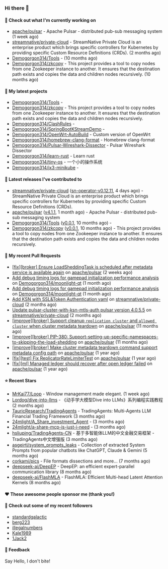 ### Hi there 👋

#### 👷 Check out what I'm currently working on

- [apache/pulsar](https://github.com/apache/pulsar) - Apache Pulsar - distributed pub-sub messaging system (1 week ago)
- [streamnative/private-cloud](https://github.com/streamnative/private-cloud) - StreamNative Private Cloud is an enterprise product which brings specific controllers for Kubernetes by providing specific Custom Resource Definitions (CRDs). (2 months ago)
- [Demogorgon314/Tools](https://github.com/Demogorgon314/Tools) -  (10 months ago)
- [Demogorgon314/zkcopy](https://github.com/Demogorgon314/zkcopy) - This project provides a tool to copy nodes from one Zookeeper instance to another. It ensures that the destination path exists and copies the data and children nodes recursively. (10 months ago)

#### 🌱 My latest projects

- [Demogorgon314/Tools](https://github.com/Demogorgon314/Tools) - 
- [Demogorgon314/zkcopy](https://github.com/Demogorgon314/zkcopy) - This project provides a tool to copy nodes from one Zookeeper instance to another. It ensures that the destination path exists and copies the data and children nodes recursively.
- [Demogorgon314/ClashRules](https://github.com/Demogorgon314/ClashRules) - 
- [Demogorgon314/SpringBootKStreamDemo](https://github.com/Demogorgon314/SpringBootKStreamDemo) - 
- [Demogorgon314/OpenWrt-AutoBuild](https://github.com/Demogorgon314/OpenWrt-AutoBuild) - Custom version of OpenWrt
- [Demogorgon314/homebrew-clang-format](https://github.com/Demogorgon314/homebrew-clang-format) - Homebrew clang-format
- [Demogorgon314/Pulsar-Wireshark-Dissector](https://github.com/Demogorgon314/Pulsar-Wireshark-Dissector) - Pulsar Wireshark Dissector
- [Demogorgon314/learn-rust](https://github.com/Demogorgon314/learn-rust) - Learn rust
- [Demogorgon314/tiny-os](https://github.com/Demogorgon314/tiny-os) - 一个小的操作系统
- [Demogorgon314/jx3-minikube](https://github.com/Demogorgon314/jx3-minikube) - 

#### 🔭 Latest releases I've contributed to

- [streamnative/private-cloud](https://github.com/streamnative/private-cloud) ([sn-operator-v0.12.11](https://github.com/streamnative/private-cloud/releases/tag/sn-operator-v0.12.11), 4 days ago) - StreamNative Private Cloud is an enterprise product which brings specific controllers for Kubernetes by providing specific Custom Resource Definitions (CRDs).
- [apache/pulsar](https://github.com/apache/pulsar) ([v4.1.1](https://github.com/apache/pulsar/releases/tag/v4.1.1), 1 month ago) - Apache Pulsar - distributed pub-sub messaging system
- [Demogorgon314/Tools](https://github.com/Demogorgon314/Tools) ([v0.0.1](https://github.com/Demogorgon314/Tools/releases/tag/v0.0.1), 10 months ago) - 
- [Demogorgon314/zkcopy](https://github.com/Demogorgon314/zkcopy) ([v0.0.1](https://github.com/Demogorgon314/zkcopy/releases/tag/v0.0.1), 10 months ago) - This project provides a tool to copy nodes from one Zookeeper instance to another. It ensures that the destination path exists and copies the data and children nodes recursively.

#### 🔨 My recent Pull Requests

- [[fix][broker] Ensure LoadSheddingTask is scheduled after metadata service is available again](https://github.com/apache/pulsar/pull/24838) on [apache/pulsar](https://github.com/apache/pulsar) (2 weeks ago)
- [Add debug timing logs for gamepad initialization performance analysis](https://github.com/Demogorgon314/moonlight-qt/pull/2) on [Demogorgon314/moonlight-qt](https://github.com/Demogorgon314/moonlight-qt) (1 month ago)
- [Add debug timing logs for gamepad initialization performance analysis](https://github.com/Demogorgon314/moonlight-qt/pull/1) on [Demogorgon314/moonlight-qt](https://github.com/Demogorgon314/moonlight-qt) (1 month ago)
- [Add KSN with SSL&amp;Token Authentication yaml](https://github.com/streamnative/private-cloud/pull/72) on [streamnative/private-cloud](https://github.com/streamnative/private-cloud) (2 months ago)
- [Update pulsar-cluster-with-ksn-mtls-auth pulsar version 4.0.5.5](https://github.com/streamnative/private-cloud/pull/71) on [streamnative/private-cloud](https://github.com/streamnative/private-cloud) (2 months ago)
- [[improve][broker] Support cleanup `replication cluster` and `allowed cluster` when cluster metadata teardown](https://github.com/apache/pulsar/pull/23561) on [apache/pulsar](https://github.com/apache/pulsar) (11 months ago)
- [[improve][broker] PIP-380: Support-setting-up-specific-namespaces-to-skipping-the-load-shedding](https://github.com/apache/pulsar/pull/23549) on [apache/pulsar](https://github.com/apache/pulsar) (11 months ago)
- [[improve][broker] Make cluster metadata teardown command support metadata config path](https://github.com/apache/pulsar/pull/23520) on [apache/pulsar](https://github.com/apache/pulsar) (1 year ago)
- [[fix][test] Fix ReplicatorRateLimiterTest](https://github.com/apache/pulsar/pull/23369) on [apache/pulsar](https://github.com/apache/pulsar) (1 year ago)
- [[fix][ml] Managed ledger should recover after open ledger failed](https://github.com/apache/pulsar/pull/23368) on [apache/pulsar](https://github.com/apache/pulsar) (1 year ago)

#### ⭐ Recent Stars

- [MrKai77/Loop](https://github.com/MrKai77/Loop) - Window management made elegant. (1 week ago)
- [Lordog/dive-into-llms](https://github.com/Lordog/dive-into-llms) - 《动手学大模型Dive into LLMs》系列编程实践教程 (2 months ago)
- [TauricResearch/TradingAgents](https://github.com/TauricResearch/TradingAgents) - TradingAgents: Multi-Agents LLM Financial Trading Framework (3 months ago)
- [24mlight/A_Share_investment_Agent](https://github.com/24mlight/A_Share_investment_Agent) -  (3 months ago)
- [24mlight/a-share-mcp-is-just-i-need](https://github.com/24mlight/a-share-mcp-is-just-i-need) -  (3 months ago)
- [hsliuping/TradingAgents-CN](https://github.com/hsliuping/TradingAgents-CN) - 基于多智能体LLM的中文金融交易框架 - TradingAgents中文增强版 (3 months ago)
- [asgeirtj/system_prompts_leaks](https://github.com/asgeirtj/system_prompts_leaks) - Collection of extracted System Prompts from popular chatbots like ChatGPT, Claude &amp; Gemini (5 months ago)
- [corkami/pics](https://github.com/corkami/pics) - File formats dissections and more... (7 months ago)
- [deepseek-ai/DeepEP](https://github.com/deepseek-ai/DeepEP) - DeepEP: an efficient expert-parallel communication library (8 months ago)
- [deepseek-ai/FlashMLA](https://github.com/deepseek-ai/FlashMLA) - FlashMLA: Efficient Multi-head Latent Attention Kernels (8 months ago)

#### ❤️ These awesome people sponsor me (thank you!)


#### 👯 Check out some of my recent followers

- [standardgalactic](https://github.com/standardgalactic)
- [berg223](https://github.com/berg223)
- [illegalnumbers](https://github.com/illegalnumbers)
- [Kale1989](https://github.com/Kale1989)
- [1Jack2](https://github.com/1Jack2)

#### 💬 Feedback

Say Hello, I don't bite!

